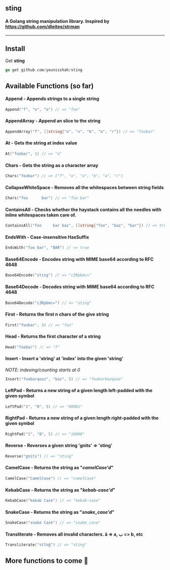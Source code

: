 ## sting
#### A Golang string manipulation library. Inspired by https://github.com/dleitee/strman
--------

Install
--------

Get __sting__

```go
go get github.com/younisshah/sting
```

## Available Functions (__so far__)

#### Append - Appends strings to a single string
```go
Append("f", "o", "o") // => "foo"
```

#### AppendArray - Append an slice to the string
```go
AppendArray("f", []string{"o", "o", "b", "a", "r"}) // => "foobar"
```

#### At - Gets the string at index value
```go
At("foobar", 1) // => "o"
```

#### Chars - Gets the string as a character array
```go
Chars("foobar") // => ["f", "o", "o", "b", "a", "r"]
```

#### CollapseWhiteSpace - Removes all the whitespaces between string fields
```go
Chars("foo      bar") // => "foo bar"
```

#### ContainsAll - Checks whether the haystack contains all the needles with inline whitespaces taken care of.
```go
ContainsAll("foo     bar baz", []string{"foo", "baz", "bar"}) // => true
```

#### EndsWith - Case-insensitive HasSuffix
```go
EndsWith("foo bar", "BAR") // => true
```

#### Base64Encode - Encodes string with MIME base64 according to RFC 4648
```go
Base64Encode("sting") // => "c3Rpbmc="
```

#### Base64Decode - Decodes string with MIME base64 according to RFC 4648
```go
Base64Decode("c3Rpbmc=") // => "sting"
```

#### First - Returns the first n chars of the give string
```go
First("foobar", 3) // => "foo"
```

#### Head - Returns the first character of a string
```go
Head("foobar") // => "f"
```

#### Insert - Insert a 'string' at 'index' into the given 'string'
_NOTE: indexing/counting starts at 0_
```go
Insert("foobarqooz", "baz", 5) // => "foobarbazqooz"
```

#### LeftPad - Returns a new string of a given length left-padded with the given symbol
```go
LeftPad("1", "0", 5) // => "00001"
```

#### RightPad - Returns a new string of a given length right-padded with the given symbol
```go
RightPad("1", "0", 5) // => "10000"
```

#### Reverse - Reverses a given string 'gnits' => 'sting'
```go
Reverse("gnits") // => "sting"
```

#### CamelCase - Returns the string as "_camelCase'd_"
```go
CamelCase("CamelCase") // => "camelCase"
```

#### KebabCase - Returns the string as "_kebab-case'd_"
```go
KebabCase("kebab Case") // => "kebab-case"
```

#### SnakeCase - Returns the string as "_snake_case'd_"
```go
SnakeCase("snake Case") // => "snake_case"
```

#### Transliterate -  Removes all invalid characters. ā => a, ب => b, etc
```go
Transliterate("stἵnĝ") // => "sting"
```

## More functions to come :construction_worker:
